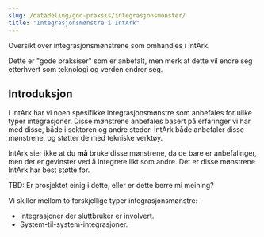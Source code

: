 ```yaml
---
slug: /datadeling/god-praksis/integrasjonsmonster/
title: "Integrasjonsmønstre i IntArk"
---
```


Oversikt over integrasjonsmønstrene som omhandles i IntArk.

Dette er "gode praksiser" som er anbefalt, men merk at dette vil endre seg etterhvert som teknologi og verden endrer seg.

## Introduksjon


I IntArk har vi noen spesifikke integrasjonsmønstre som anbefales for ulike typer integrasjoner. Disse mønstrene anbefales basert på erfaringer vi har med disse, både i sektoren og andre steder. IntArk både anbefaler disse mønstrene, og støtter de med tekniske verktøy.


IntArk sier ikke at du **må** bruke disse mønstrene, da de bare er anbefalinger, men det er gevinster ved å integrere likt som andre. Det er disse mønstrene IntArk har best støtte for.


TBD: Er prosjektet einig i dette, eller er dette berre mi meining?


Vi skiller mellom to forskjellige typer integrasjonsmønstre:


* Integrasjoner der sluttbruker er involvert.
* System-til-system-integrasjoner.
